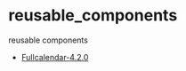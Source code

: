 # reusable_components
reusable components 

 * [Fullcalendar-4.2.0](https://github.com/Nishi1/reusable_components/tree/master/full%20page%20calendar)
